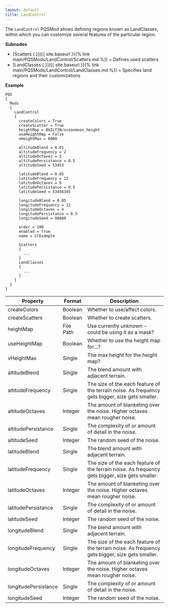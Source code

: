 ```yaml
---
layout: default
title: LandControl
---
```


The `LandControl` PQSMod allows defining regions known as LandClasses, within which you can customize several features of the particular region. 

**Subnodes**
* [Scatters { }]({{ site.baseurl }}{% link main/PQSMods/LandControl/Scatters.md %}) = Defines used scatters
* [LandClasses { }]({{ site.baseurl }}{% link main/PQSMods/LandControl/LandClasses.md %}) = Specifies land regions and their customizations

**Example**
```
PQS
{
  Mods
  {
    LandControl
    {
      createColors = True
      createScatter = True
      heightMap = BUILTIN/oceanmoon_height
      useHeightMap = False
      vHeightMax = 6000
      
      altitudeBlend = 0.01
      altitudeFrequency = 2
      altitudeOctaves = 2
      altitudePersistance = 0.5
      altitudeSeed = 53453

      latitudeBlend = 0.05
      latitudeFrequency = 12
      latitudeOctaves = 6
      latitudePersistance = 0.5
      latitudeSeed = 53456345

      longitudeBlend = 0.05
      longitudeFrequency = 12
      longitudeOctaves = 4
      longitudePersistance = 0.5
      longitudeSeed = 98888

      order = 100
      enabled = True
      name = LCExample

      Scatters
      {
        ...
      }
      LandClasses
      {
        ...
      }
    }
  }
}
```


|Property|Format|Description|
|--------|------|-----------|
|createColors|Boolean|Whether to use/affect colors.|
|createScatters|Boolean|Whether to create scatters.|
|heightMap|File Path|Use currently unknown - could be using it as a mask?|
|useHeightMap|Boolean|Whether to use the height map for...?|
|vHeightMax|Single|The max height for the height map?|
|altitudeBlend|Single|The blend amount with adjacent terrain.|
|altitudeFrequency|Single|The size of the each feature of the terrain noise. As frequency gets bigger, size gets smaller.|
|altitudeOctaves|Integer|The amount of blanketing over the noise. Higher octaves mean rougher noise.|
|altitudePersistance|Single|The complexity of or amount of detail in the noise.|
|altitudeSeed|Integer|The random seed of the noise.|
|latitudeBlend|Single|The blend amount with adjacent terrain.|
|latitudeFrequency|Single|The size of the each feature of the terrain noise. As frequency gets bigger, size gets smaller.|
|latitudeOctaves|Integer|The amount of blanketing over the noise. Higher octaves mean rougher noise.|
|latitudePersistance|Single|The complexity of or amount of detail in the noise.|
|latitudeSeed|Integer|The random seed of the noise.|
|longitudeBlend|Single|The blend amount with adjacent terrain.|
|longitudeFrequency|Single|The size of the each feature of the terrain noise. As frequency gets bigger, size gets smaller.|
|longitudeOctaves|Integer|The amount of blanketing over the noise. Higher octaves mean rougher noise.|
|longitudePersistance|Single|The complexity of or amount of detail in the noise.|
|longitudeSeed|Integer|The random seed of the noise.|
